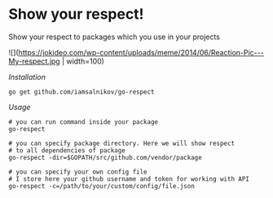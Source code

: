 # Show your respect!

Show your respect to packages which you use in your projects

![](https://jokideo.com/wp-content/uploads/meme/2014/06/Reaction-Pic---My-respect.jpg | width=100)

*Installation*

```
go get github.com/iamsalnikov/go-respect
```

*Usage*

```
# you can run command inside your package
go-respect

# you can specify package directory. Here we will show respect
# to all dependencies of package
go-respect -dir=$GOPATH/src/github.com/vendor/package

# you can specify your own config file
# I store here your github username and token for working with API
go-respect -c=/path/to/your/custom/config/file.json
```


